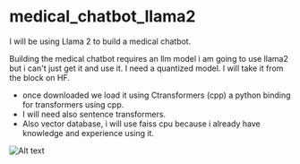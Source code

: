 # medical_chatbot_llama2
I will be using Llama 2 to build a medical chatbot.


Building the medical chatbot requires an llm model 
i am going to use llama2 but i can't just get it and use it. I need a quantized model. I will take it from the block on HF.
- once downloaded we load it using Ctransformers (cpp) a python binding for transformers using cpp. 
- I will need also sentence transformers.
- Also vector database, i will use faiss cpu because i already have knowledge and experience using it. 


![Alt text](image.png)
